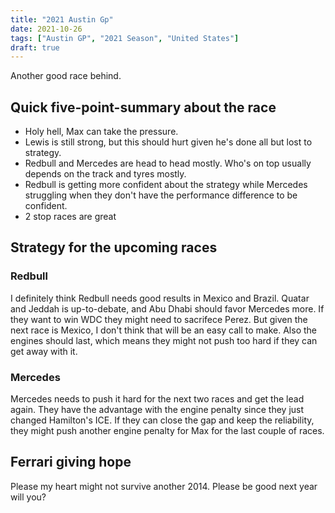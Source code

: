 ```yaml
---
title: "2021 Austin Gp"
date: 2021-10-26
tags: ["Austin GP", "2021 Season", "United States"]
draft: true
---
```


Another good race behind. 

## Quick five-point-summary about the race

+ Holy hell, Max can take the pressure.
+ Lewis is still strong, but this should hurt given he's done all but lost to strategy.
+ Redbull and Mercedes are head to head mostly. Who's on top usually depends on the track and tyres mostly.
+ Redbull is getting more confident about the strategy while Mercedes struggling when they don't have the performance difference to be confident.
+ 2 stop races are great

## Strategy for the upcoming races

### Redbull

I definitely think Redbull needs good results in Mexico and Brazil. Quatar and Jeddah is up-to-debate, and Abu Dhabi should favor Mercedes more. If they want to win WDC they might need to sacrifece Perez. But given the next race is Mexico, I don't think that will be an easy call to make. Also the engines should last, which means they might not push too hard if they can get away with it.

### Mercedes

Mercedes needs to push it hard for the next two races and get the lead again. They have the advantage with the engine penalty since they just changed Hamilton's ICE. If they can close the gap and keep the reliability, they might push another engine penalty for Max for the last couple of races.

## Ferrari giving hope

Please my heart might not survive another 2014. Please be good next year will you?

